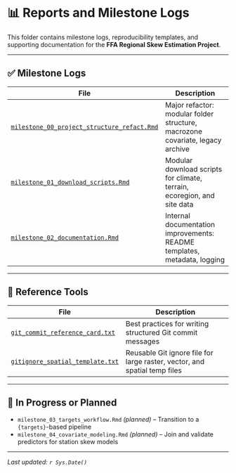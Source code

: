 # 📊 Reports and Milestone Logs

This folder contains milestone logs, reproducibility templates, and supporting documentation for the **FFA Regional Skew Estimation Project**.

---

## ✅ Milestone Logs

| File | Description |
|------|-------------|
| [`milestone_00_project_structure_refact.Rmd`](milestone_00_project_structure_refact.Rmd) | Major refactor: modular folder structure, macrozone covariate, legacy archive |
| [`milestone_01_download_scripts.Rmd`](../R/01_download/milestone_01_download_scripts.Rmd) | Modular download scripts for climate, terrain, ecoregion, and site data |
| [`milestone_02_documentation.Rmd`](milestone_02_documentation.Rmd) | Internal documentation improvements: README templates, metadata, logging |

---

## 🧰 Reference Tools

| File | Description |
|------|-------------|
| [`git_commit_reference_card.txt`](git_commit_reference_card.txt) | Best practices for writing structured Git commit messages |
| [`gitignore_spatial_template.txt`](gitignore_spatial_template.txt) | Reusable Git ignore file for large raster, vector, and spatial temp files |

---

## 🔭 In Progress or Planned

- `milestone_03_targets_workflow.Rmd` *(planned)* – Transition to a `{targets}`-based pipeline
- `milestone_04_covariate_modeling.Rmd` *(planned)* – Join and validate predictors for station skew models

---

_Last updated: `r Sys.Date()`_
